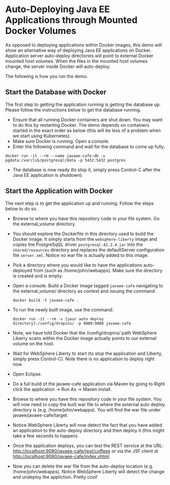 # Auto-Deploying Java EE Applications through Mounted Docker Volumes 
As opposed to deploying applications within Docker images, this demo will show an alternative way of deploying Java EE applications on Docker. Application server auto-deploy directories will point to external Docker mounted host volumes. When the files in the mounted host volumes change, the server inside Docker will auto-deploy.

The following is how you run the demo.

## Start the Database with Docker
The first step to getting the application running is getting the database up. Please follow the instructions below to get the database running.

* Ensure that all running Docker containers are shut down. You may want to do this by restarting Docker. The demo depends on containers started in the exact order as below (this will be less of a problem when we start using Kubernetes).
* Make sure Docker is running. Open a console.
* Enter the following command and wait for the database to come up fully.
```
docker run -it --rm --name javaee-cafe-db -v pgdata:/var/lib/postgresql/data -p 5432:5432 postgres
```
* The database is now ready (to stop it, simply press Control-C after the Java EE application is shutdown).

## Start the Application with Docker
The next step is to get the application up and running. Follow the steps below to do so.

* Browse to where you have this repository code in your file system. Go the external_volume directory.
* You should explore the Dockerfile in this directory used to build the Docker image. It simply starts from the `websphere-liberty` image and copies the PostgreSqQL driver `postgresql-42.2.4.jar` into the `shared/resources` directory and replaces the defaultServer configuration file `server.xml`. Notice no war file is actually added to this image.
* Pick a directory where you would like to have the applications auto-deployed from (such as /home/john/webapps). Make sure the directory is created and is empty. 
* Open a console. Build a Docker image tagged `javaee-cafe` navigating to the external_volume/ directory as context and issuing the command:

	```
	docker build -t javaee-cafe .
	```
* To run the newly built image, use the command:

	```
	docker run -it --rm -v [your auto deploy directory]:/config/dropins/ -p 9080:9080 javaee-cafe
	```
* Note, we have told Docker that the /config/dropins/ path WebSphere Liberty scans within the Docker image actually points to our external volume on the host.
* Wait for WebSphere Liberty to start (to stop the application and Liberty, simply press Control-C). Note there is no application to deploy right now.
* Open Eclipse.
* Do a full build of the javaee-cafe application via Maven by going to Right click the application -> Run As -> Maven install.
* Browse to where you have this repository code in your file system. You will now need to copy the built war file to where the external auto deploy directory is (e.g. /home/john/webapps). You will find the war file under javaee/javaee-cafe/target. 
* Notice WebSphere Liberty will now detect the fact that you have added an application to the auto-deploy directory and then deploy it (this might take a few seconds to happen).
* Once the application deploys, you can test the REST service at the URL: [http://localhost:9080/javaee-cafe/rest/coffees](http://localhost:9080/javaee-cafe/rest/coffees) or via the JSF client at [http://localhost:9080/javaee-cafe/index.xhtml](http://localhost:9080/javaee-cafe/index.xhtml).
* Now you can delete the war file from the auto-deploy location (e.g. /home/john/webapps). Notice WebSphere Liberty will detect the change and undeploy the appliction. Pretty cool!
